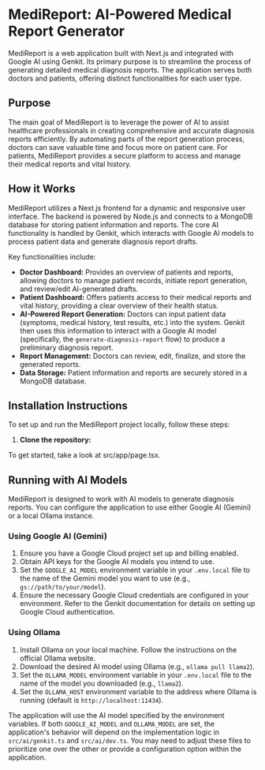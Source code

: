 # MediReport: AI-Powered Medical Report Generator

MediReport is a web application built with Next.js and integrated with Google AI using Genkit. Its primary purpose is to streamline the process of generating detailed medical diagnosis reports. The application serves both doctors and patients, offering distinct functionalities for each user type.

## Purpose

The main goal of MediReport is to leverage the power of AI to assist healthcare professionals in creating comprehensive and accurate diagnosis reports efficiently. By automating parts of the report generation process, doctors can save valuable time and focus more on patient care. For patients, MediReport provides a secure platform to access and manage their medical reports and vital history.

## How it Works

MediReport utilizes a Next.js frontend for a dynamic and responsive user interface. The backend is powered by Node.js and connects to a MongoDB database for storing patient information and reports. The core AI functionality is handled by Genkit, which interacts with Google AI models to process patient data and generate diagnosis report drafts.

Key functionalities include:

- **Doctor Dashboard:** Provides an overview of patients and reports, allowing doctors to manage patient records, initiate report generation, and review/edit AI-generated drafts.
- **Patient Dashboard:** Offers patients access to their medical reports and vital history, providing a clear overview of their health status.
- **AI-Powered Report Generation:** Doctors can input patient data (symptoms, medical history, test results, etc.) into the system. Genkit then uses this information to interact with a Google AI model (specifically, the `generate-diagnosis-report` flow) to produce a preliminary diagnosis report.
- **Report Management:** Doctors can review, edit, finalize, and store the generated reports.
- **Data Storage:** Patient information and reports are securely stored in a MongoDB database.

## Installation Instructions

To set up and run the MediReport project locally, follow these steps:

1.  **Clone the repository:**



To get started, take a look at src/app/page.tsx.

## Running with AI Models

MediReport is designed to work with AI models to generate diagnosis reports. You can configure the application to use either Google AI (Gemini) or a local Ollama instance.

### Using Google AI (Gemini)

1.  Ensure you have a Google Cloud project set up and billing enabled.
2.  Obtain API keys for the Google AI models you intend to use.
3.  Set the `GOOGLE_AI_MODEL` environment variable in your `.env.local` file to the name of the Gemini model you want to use (e.g., `gs://path/to/your/model`).
4.  Ensure the necessary Google Cloud credentials are configured in your environment. Refer to the Genkit documentation for details on setting up Google Cloud authentication.

### Using Ollama

1.  Install Ollama on your local machine. Follow the instructions on the official Ollama website.
2.  Download the desired AI model using Ollama (e.g., `ollama pull llama2`).
3.  Set the `OLLAMA_MODEL` environment variable in your `.env.local` file to the name of the model you downloaded (e.g., `llama2`).
4.  Set the `OLLAMA_HOST` environment variable to the address where Ollama is running (default is `http://localhost:11434`).

The application will use the AI model specified by the environment variables. If both `GOOGLE_AI_MODEL` and `OLLAMA_MODEL` are set, the application's behavior will depend on the implementation logic in `src/ai/genkit.ts` and `src/ai/dev.ts`. You may need to adjust these files to prioritize one over the other or provide a configuration option within the application.
